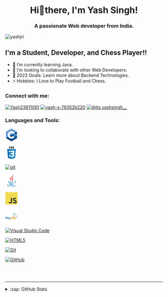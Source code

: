 <h1 align="center">Hi👋there, I'm Yash Singh! </h1>
<h3 align="center">A passionate Web developer from India.</h3>

<p align="left"> <img src="https://komarev.com/ghpvc/?username=yashjri&label=Profile%20views&color=0e75b6&style=flat" alt="yashjri" /> </p>

## I'm a Student, Developer, and Chess Player!!

- 🌱 I’m currently learning Java.
- 👯 I’m looking to collaborate with other Web Developers.
- 🥅 2023 Goals: Learn more about Backend Technologies.
- ⚡ Hobbies: I Love to Play Football and Chess.


### Connect with me:
<p align="left">
<a href="https://twitter.com/Yash23611061" target="blank"><img align="center" src="https://raw.githubusercontent.com/rahuldkjain/github-profile-readme-generator/master/src/images/icons/Social/twitter.svg" alt="Yash23611061" height="30" width="40" /></a>
<a href="https://linkedin.com/in/yash-s-79352b220" target="blank"><img align="center" src="https://raw.githubusercontent.com/rahuldkjain/github-profile-readme-generator/master/src/images/icons/Social/linked-in-alt.svg" alt="yash-s-79352b220" height="30" width="40" /></a>
<a href="https://instagram.com/its.yashsingh__" target="blank"><img align="center" src="https://raw.githubusercontent.com/rahuldkjain/github-profile-readme-generator/master/src/images/icons/Social/instagram.svg" alt="@its.yashsingh__" height="30" width="40" /></a>
</p>
<h3 align="left">Languages and Tools:</h3>
<p align="left">
 
<a href="https://www.w3schools.com/cpp/" target="_blank" rel="noreferrer"> <img src="https://raw.githubusercontent.com/devicons/devicon/master/icons/cplusplus/cplusplus-original.svg" alt="cplusplus" width="40" height="40"/> </a> 

<a href="https://www.w3schools.com/css/" target="_blank" rel="noreferrer"> <img src="https://raw.githubusercontent.com/devicons/devicon/master/icons/css3/css3-original-wordmark.svg" alt="css3" width="40" height="40"/> </a> 

<a href="https://git-scm.com/" target="_blank" rel="noreferrer"> <img src="https://www.vectorlogo.zone/logos/git-scm/git-scm-icon.svg" alt="git" width="40" height="40"/> </a> 

<a href="https://www.java.com" target="_blank" rel="noreferrer"> <img src="https://raw.githubusercontent.com/devicons/devicon/master/icons/java/java-original.svg" alt="java" width="40" height="40"/> </a> 

<a href="https://developer.mozilla.org/en-US/docs/Web/JavaScript" target="_blank" rel="noreferrer"> <img src="https://raw.githubusercontent.com/devicons/devicon/master/icons/javascript/javascript-original.svg" alt="javascript" width="40" height="40"/> </a> 

<a href="https://www.mysql.com/" target="_blank" rel="noreferrer"> <img src="https://raw.githubusercontent.com/devicons/devicon/master/icons/mysql/mysql-original-wordmark.svg" alt="mysql" width="40" height="40"/> </a>

<a href="https://code.visualstudio.com/" target="_blank" rel="noreferrer"> <img src="https://cdn.jsdelivr.net/gh/devicons/devicon/icons/vscode/vscode-original.svg" alt="Visual Studio Code" width="40" height="40"/> </a>

<a href="https://www.w3schools.com/html/" target="_blank" rel="noreferrer"> <img src="https://cdn.jsdelivr.net/gh/devicons/devicon/icons/html5/html5-original.svg" alt="HTML5" width="40" height="40"/> </a>

<a href="https://git-scm.com/" target="_blank" rel="noreferrer"> <img src="https://cdn.jsdelivr.net/gh/devicons/devicon/icons/git/git-original.svg" alt="Git" width="40" height="40"/> </a>

<a href="https://github.com/yashjri" target="_blank" rel="noreferrer"> <img src="https://user-images.githubusercontent.com/3369400/139447912-e0f43f33-6d9f-45f8-be46-2df5bbc91289.png" alt="GitHub" width="40" height="40"/> </a>
</p>
<br />
<br />

---

<details>
  <summary>:zap: GitHub Stats</summary>

  <img align="left" alt="Yash GitHub Stats" src="https://github-readme-stats.vercel.app/api?username=yashjri&show_icons=true&theme=tokyonight"/>
  <br/>
  <br/>
  <p><img align="left" src="https://github-readme-stats.vercel.app/api/top-langs?username=yashjri&show_icons=true&locale=en&layout=compact" alt="yashjri" /></p>
  <p>&nbsp;<img align="center" src="https://github-readme-stats.verc

</details>
